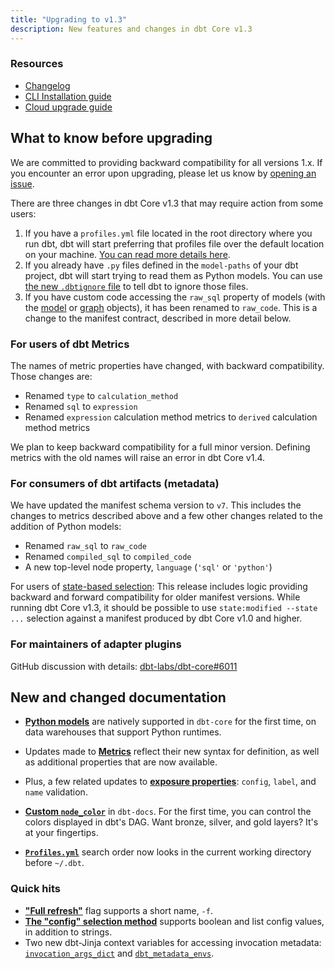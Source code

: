 ```yaml
---
title: "Upgrading to v1.3"
description: New features and changes in dbt Core v1.3
---
```

### Resources

- [Changelog](https://github.com/dbt-labs/dbt-core/blob/1.3.latest/CHANGELOG.md)
- [CLI Installation guide](/docs/core/installation)
- [Cloud upgrade guide](/docs/dbt-versions/upgrade-core-in-cloud)

## What to know before upgrading

We are committed to providing backward compatibility for all versions 1.x. If you encounter an error upon upgrading, please let us know by [opening an issue](https://github.com/dbt-labs/dbt-core/issues/new).

There are three changes in dbt Core v1.3 that may require action from some users:
1. If you have a `profiles.yml` file located in the root directory where you run dbt, dbt will start preferring that profiles file over the default location on your machine. [You can read more details here](/docs/core/connection-profiles#advanced-customizing-a-profile-directory).
2. If you already have `.py` files defined in the `model-paths` of your dbt project, dbt will start trying to read them as Python models. You can use [the new `.dbtignore` file](/reference/dbtignore) to tell dbt to ignore those files.
3. If you have custom code accessing the `raw_sql` property of models (with the [model](/reference/dbt-jinja-functions/model) or [graph](/reference/dbt-jinja-functions/graph) objects), it has been renamed to `raw_code`. This is a change to the manifest contract, described in more detail below.

### For users of dbt Metrics

The names of metric properties have changed, with backward compatibility. Those changes are:
- Renamed `type` to `calculation_method`
- Renamed `sql` to `expression`
- Renamed `expression` calculation method metrics to `derived` calculation method metrics

We plan to keep backward compatibility for a full minor version. Defining metrics with the old names will raise an error in dbt Core v1.4.

### For consumers of dbt artifacts (metadata)

We have updated the manifest schema version to `v7`. This includes the changes to metrics described above and a few other changes related to the addition of Python models:
- Renamed `raw_sql` to `raw_code`
- Renamed `compiled_sql` to `compiled_code`
- A new top-level node property, `language` (`'sql'` or `'python'`)

For users of [state-based selection](/docs/deploy/project-state): This release includes logic providing backward and forward compatibility for older manifest versions. While running dbt Core v1.3, it should be possible to use `state:modified --state ...` selection against a manifest produced by dbt Core v1.0 and higher.

### For maintainers of adapter plugins

GitHub discussion with details: [dbt-labs/dbt-core#6011](https://github.com/dbt-labs/dbt-core/discussions/6011)

## New and changed documentation

- **[Python models](/docs/build/python-models)** are natively supported in `dbt-core` for the first time, on data warehouses that support Python runtimes.
- Updates made to **[Metrics](/docs/build/metrics)** reflect their new syntax for definition, as well as additional properties that are now available.
- Plus, a few related updates to **[exposure properties](/reference/exposure-properties)**: `config`, `label`, and `name` validation.

- **[Custom `node_color`](/reference/resource-configs/docs.md)** in `dbt-docs`. For the first time, you can control the colors displayed in dbt's DAG. Want bronze, silver, and gold layers? It's at your fingertips.
- **[`Profiles.yml`](/docs/core/connection-profiles#advanced-customizing-a-profile-directory)** search order now looks in the current working directory before `~/.dbt`.


### Quick hits
- **["Full refresh"](/reference/resource-configs/full_refresh)** flag supports a short name, `-f`.
- **[The "config" selection method](/reference/node-selection/methods#the-config-method)** supports boolean and list config values, in addition to strings.
- Two new dbt-Jinja context variables for accessing invocation metadata: [`invocation_args_dict`](/reference/dbt-jinja-functions/flags#invocation_args_dict) and [`dbt_metadata_envs`](/reference/dbt-jinja-functions/env_var#custom-metadata).
